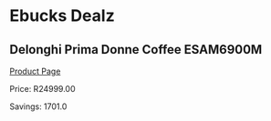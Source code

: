 
# Ebucks Dealz
## Delonghi Prima Donne Coffee ESAM6900M
[Product Page](https://www.ebucks.com/web/shop/productSelected.do?prodId=357812058&catId=704984897)

Price: R24999.00

Savings: 1701.0


	